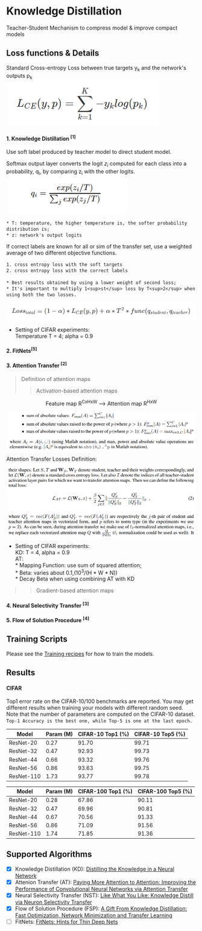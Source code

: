 # Knowledge Distillation
Teacher-Student Mechanism to compress model & improve compact models
 

## Loss functions & Details
Standard Cross-entropy Loss between true targets y<sub>k</sub> and the network's outputs p<sub>k</sub><br>
![standard cross entropy loss](images/cross_entropy_loss.png)

#### 1. Knowledge Distillation <sup>[1]</sup>
Use soft label produced by teacher model to direct student model.<br>

Softmax output layer converts the logit *z<sub>i</sub>* computed for each class into a probability, q<sub>i</sub>,
by comparing z<sub>i</sub> with the other logits.<br>
![softmax_output](images/Softmax_output.png) <br>
```
* T: temperature, the higher temperature is, the softer probability distribution is;
* z: network's output logits
```


If correct labels are known for all or sim of the transfer set, use a weighted average of two different 
objective functions.
```
1. cross entropy loss with the soft targets 
2. cross entropy loss with the correct labels

* Best results obtained by using a lower weight of second loss; 
* It's important to multiply 1<sup>st</sup> loss by T<sup>2</sup> when using both the two losses.
```
![kd_total_loss](images/KD_total_loss.png)

+ Setting of CIFAR experiments:<br>
Temperature T = 4; alpha = 0.9


#### 2. FitNets<sup>[5]</sup>


#### 3. Attention Transfer <sup>[2]</sup>

> Definition of attention maps<br>
>> Activation-based attention maps
<center>
Feature map R<sup>CxHxW</sup> --> Attention map R<sup>HxW</sup>
</center>

![act_based_at](images/act_attention.png)

Attention Transfer  Losses Definition:

![at_losses](images/at_losses.png)
+ Setting of CIFAR experiments:<br>
KD: T = 4, alpha = 0.9<br>
AT: <br>* Mapping Function: use sum of squared attention;<br>* Beta: varies about 0.1,(10<sup>3</sup>/(H * W * N))
<br>* Decay Beta when using combining AT with KD
 

>> Gradient-based attention maps 


#### 4. Neural Selectivity Transfer <sup>[3]</sup>


#### 5. Flow of Solution Procedure <sup>[4]</sup>



## Training Scripts
Please see the [Training recipes](TRAINING.md) for how to train the models.


## Results
#### CIFAR
Top1 error rate on the CIFAR-10/100 benchmarks are reported. You may get different results when training your models with different random seed.
Note that the number of parameters are computed on the CIFAR-10 dataset.\
```Top-1 Accuracy is the best one, while Top-5 is one at the last epoch.```

| Model             | Param (M)      | CIFAR-10 Top1 (%) | CIFAR-10 Top5 (%) |
| ----------------- | -------------- | ----------------- | ----------------- |
| ResNet-20         | 0.27           | 91.70             | 99.71             |
| ResNet-32         | 0.47           | 92.93             | 99.73             |
| ResNet-44         | 0.66           | 93.32             | 99.76             |
| ResNet-56         | 0.86           | 93.63             | 99.75             |
| ResNet-110        | 1.73           | 93.77             | 99.78             |

| Model             | Param (M)      | CIFAR-100 Top1 (%) | CIFAR-100 Top5 (%) |
| ----------------- | -------------- | ------------------ | ------------------ |
| ResNet-20         | 0.28           | 67.86              | 90.11              |
| ResNet-32         | 0.47           | 69.96              | 90.81              |
| ResNet-44         | 0.67           | 70.56              | 91.33              |
| ResNet-56         | 0.86           | 71.09              | 91.56              |
| ResNet-110        | 1.74           | 71.85              | 91.36              |


## Supported Algorithms
* [x] Knowledge Distillation (KD): [Distilling the Knowledge in a Neural Network](https://arxiv.org/abs/1503.02531v1)
* [x] Attenion Transfer (AT): [Paying More Attention to Attention: Improving the Performance of 
Convolutional Neural Networks via Attention Transfer](https://arxiv.org/abs/1612.03928v3)
* [x] Neural Selectivity Transfer (NST): [Like What You Like: Knowledge Distill via Neuron Selectivity Transfer](https://arxiv.org/abs/1707.01219)
* [x] Flow of Solution Procedure (FSP): [A Gift From Knowledge Distillation: Fast Optimization, 
Network Minimization and Transfer Learning](https://zpascal.net/cvpr2017/Yim_A_Gift_From_CVPR_2017_paper.pdf)
* [ ] FitNets: [FitNets: Hints for Thin Deep Nets](https://arxiv.org/abs/1412.6550)

